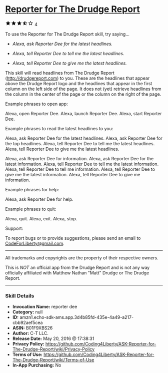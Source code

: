# [Reporter for The Drudge Report](http://alexa.amazon.com/#skills/amzn1.echo-sdk-ams.app.3d4b85fd-435e-4a49-a217-cbb92aef5cea)
![3.7 stars](../../images/ic_star_black_18dp_1x.png)![3.7 stars](../../images/ic_star_black_18dp_1x.png)![3.7 stars](../../images/ic_star_black_18dp_1x.png)![3.7 stars](../../images/ic_star_half_black_18dp_1x.png)![3.7 stars](../../images/ic_star_border_black_18dp_1x.png) 4

To use the Reporter for The Drudge Report skill, try saying...

* *Alexa, ask Reporter Dee for the latest headlines.*

* *Alexa, tell Reporter Dee to tell me the latest headlines.*

* *Alexa, tell Reporter Dee to give me the latest headlines.*

This skill will read headlines from The Drudge Report (http://drudgereport.com) to you. These are the headlines that appear above the Drudge Report logo and the headlines that appear in the first column on the left side of the page. It does not (yet) retrieve headlines from the column in the center of the page or the column on the right of the page.

Example phrases to open app:

Alexa, open Reporter Dee.
Alexa, launch Reporter Dee.
Alexa, start Reporter Dee.


Example phrases to read the latest headlines to you:

Alexa, ask Reporter Dee for the latest headlines.
Alexa, ask Reporter Dee for the top headlines.
Alexa, tell Reporter Dee to tell me the latest headlines.
Alexa, tell Reporter Dee to give me the latest headlines.

Alexa, ask Reporter Dee for information.
Alexa, ask Reporter Dee for the latest information.
Alexa, tell Reporter Dee to tell me the latest information.
Alexa, tell Reporter Dee to tell me information.
Alexa, tell Reporter Dee to give me the latest information.
Alexa, tell Reporter Dee to give me information.

Example phrases for help: 

Alexa, ask Reporter Dee for help. 


Example phrases to quit: 

Alexa, quit.
Alexa, exit. 
Alexa, stop. 


Support: 

To report bugs or to provide suggestions, please send an email to CodeForLiberty@gmail.com.

-------

All trademarks and copyrights are the property of their respective owners.

This is *NOT* an official app from the Drudge Report and is not any way officially affiliated with Matthew Nathan "Matt" Drudge or The Drudge Report.

***

### Skill Details

* **Invocation Name:** reporter dee
* **Category:** null
* **ID:** amzn1.echo-sdk-ams.app.3d4b85fd-435e-4a49-a217-cbb92aef5cea
* **ASIN:** B01F9XBS26
* **Author:** C-T LLC.
* **Release Date:** May 20, 2016 @ 17:38:31
* **Privacy Policy:** https://github.com/Coding4Liberty/ASK-Reporter-for-The-Drudge-Report/wiki/Privacy-Policy
* **Terms of Use:** https://github.com/Coding4Liberty/ASK-Reporter-for-The-Drudge-Report/wiki/Terms-of-Use
* **In-App Purchasing:** No
